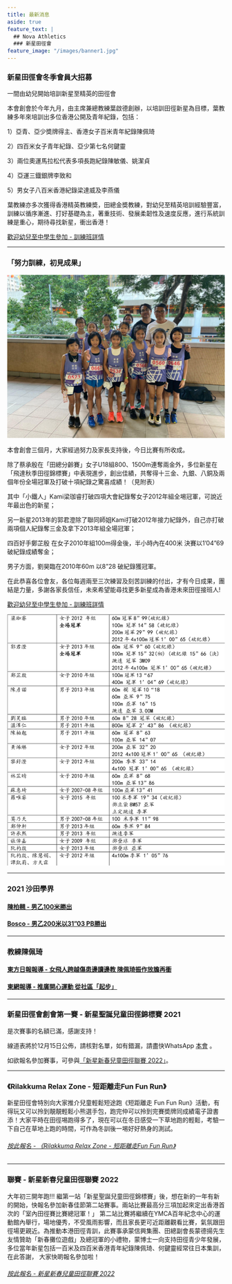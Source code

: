 ```yaml
---
title: 最新消息
aside: true
feature_text: |
  ## Nova Athletics
  ### 新星田徑會
feature_image: "/images/banner1.jpg"
---
```


### 新星田徑會冬季會員大招募

一間由幼兒開始培訓新星至精英的田徑會

本會創會於今年九月，由主席兼總教練葉啟德創辦，以培訓田徑新星為目標，葉教練多年來培訓出多位香港公開及青年紀錄，包括：

1）亞青、亞少奬牌得主、香港女子百米青年紀錄陳佩琦

2）四百米女子青年紀錄、亞少第七名何鍵靈

3）兩位奧運馬拉松代表多項長跑紀錄陳敏儀、姚潔貞

4）亞運三鐡銀牌李致和

5）男女子八百米香港紀錄梁達威及李燕儀

葉教練亦多次獲得香港精英教練奬，田總金奬教練，對幼兒至精英培訓經驗豐富，訓練以循序漸進、打好基礎為主，著重技術、發展柔韌性及速度反應，進行系統訓練是重心，期待尋找新星，衝出香港！

[歡迎幼兒至中學生參加 - 訓練班詳情](https://www.novaac.com.hk/training/)

---------------------------------------------------------------------------------------

### 「努力訓練，初見成果」

![](/images/Athletes.jpg)

本會創會三個月，大家經過努力及家長支持後，今日比賽有所收成。

除了蔡承殷在「田總分齡賽」女子U18組800、1500m連奪兩金外，多位新星在「飛達秋季田徑錦標賽」中表現進步，創出佳績，共奪得十三金、九銀、八銅及兩個年份全場冠軍及打破十項紀錄之驚喜成績！（見附表）

其中「小鐵人」Kami梁珈睿打破四項大會紀錄奪女子2012年組全埸冠軍，可說近年最出色的新星；

另一新星2013年的郭君澄除了聯同師姐Kami打破2012年接力紀錄外，自己亦打破兩項個人紀錄奪三金及拿下2013年組全場冠軍；

四百好手鄭芷殷 在女子2010年組100m得金後，半小時內在400米 決賽以1’04”69破紀錄成績奪金；

男子方面，劉昊臨在2010年60m 以8”28 破紀錄獲冠軍。

在此恭喜各位會友，各位每週兩至三次練習及刻苦訓練的付出，才有今日成果，團結是力量，多謝各家長信任，未來希望能尋找更多新星成為香港未來田徑接班人!

[歡迎幼兒至中學生參加 - 訓練班詳情](https://docs.google.com/forms/d/e/1FAIpQLScXZvev1WfGzgGRg6c0O_HwiLUTxomhsZbSMn7ubRmbv1dFzw/viewform?fbclid=IwAR1lI5pe4k28V-qBzkFvfGz8-Mrw3iTpbRaucbRJRTIr_V2n01rZBCtYNZo)

![](/images/新星訓練_初見成果.jpg)

---------------------------------------------------------------------------------------

### 2021 沙田學界

#### [陳柏翹 - 男乙100米勝出](https://drive.google.com/file/d/1YMheR5loAjQaXWFzcw5uuEgBzbf1P9QC/view?usp=sharing) 

#### [Bosco - 男乙200米以31”03 PB勝出](https://drive.google.com/file/d/1BrIfrZuCVbG_EmYVWTK_PSifCoOq3q4B/view?usp=sharing)

---------------------------------------------------------------------------------------

### 教練陳佩琦

#### [東方日報報導 - 女飛人跨越傷患邊讀邊教 陳佩琦振作放膽再衝](https://orientaldaily.on.cc/content/%E9%AB%94%E8%82%B2/odn-20211126-1126_00286_041/%E5%A5%B3%E9%A3%9B%E4%BA%BA%E8%B7%A8%E8%B6%8A%E5%82%B7%E6%82%A3%E9%82%8A%E8%AE%80%E9%82%8A%E6%95%99-%E9%99%B3%E4%BD%A9%E7%90%A6%E6%8C%AF%E4%BD%9C%E6%94%BE%E8%86%BD%E5%86%8D%E8%A1%9D?fbclid=IwAR3tCLKgaWevelE1CkNDt35_h4jvjbahZq-6KdIOuqoGGtac--nebOFVOoU)

#### [東網報導 - 推廣開心運動 從社區「起步」](https://hk.on.cc/onad/bkn/cnt/ad/20211115/ad-20211115150906775-1115_21011_001.html)

---------------------------------------------------------------------------------------

### 新星田徑會創會第一賽 - 新星聖誕兒童田徑錦標賽 2021

是次賽事的名額已滿，感謝支持！

線道表將於12月15日公佈，請核對名單，如有錯漏，請盡快WhatsApp [本會](https://api.whatsapp.com/send?phone=85260661322) 。

如欲報名參加賽事，可參與[「新星新春兒童田徑聯賽 2022」](https://forms.zohopublic.com/hknovasports852/form/03022022NovaChineseNewYearChildrenAthleticsChampio/formperma/Zm-lD4HlH0xcfklGpQPOaugiM23l2cmB9ImNpdR1290)。

---------------------------------------------------------------------------------------

### 《Rilakkuma Relax Zone - 短距離走Fun Fun Run》

新星田徑會特別向大家推介兒童輕鬆短途跑《短距離走 Fun Fun Run》活動，有得玩又可以拎到靚靚輕鬆小熊選手包，跑完仲可以拎到完賽奬牌同成績電子證書添！大家平時在田徑埸跑得多了，現在可以在冬日感受一下草地跑的輕鬆，考驗一下自己在草地上跑的時間，可作為冬訓後一埸好好熱身的測試。

###### [按此報名 - 《Rilakkuma Relax Zone - 短距離走Fun Fun Run》](https://docs.google.com/forms/d/e/1FAIpQLSekb1BIhLzpkZ5reRIW_wkXUjz67uAD9gmIMKJmGBS-UEdbdg/viewform?pli=1&pli=1)

---------------------------------------------------------------------------------------

### 聯賽 - 新星新春兒童田徑聯賽 2022

大年初三開年跑!!! 繼第一站「新星聖誕兒童田徑錦標賽」後，想在新的一年有新的開始，快報名參加新春佳節第二站賽事。兩站比賽最高分三項加起來定出香港首次的「室內田徑賽比賽總冠軍！」  第二站比賽將繼續在YMCA百年紀念中心的運動館內舉行，場地優秀，不受風雨影響，而且家長更可近距離觀看比賽，氣氛跟田徑場更親近。為推動本港田徑青訓，此賽事承蒙信興集團、田總副會長蒙德揚先生友情贊助「新春攤位遊戲」及總冠軍的小禮物，蒙博士一向支持田徑青少年發展，多位當年新星包括一百米及四百米香港青年紀錄陳佩琦、何鍵靈經常往日本集訓，在此答謝， 大家快啲報名參加啦！

###### [按此報名 - 新星新春兒童田徑聯賽 2022](https://forms.zohopublic.com/hknovasports852/form/03022022NovaChineseNewYearChildrenAthleticsChampio/formperma/Zm-lD4HlH0xcfklGpQPOaugiM23l2cmB9ImNpdR1290)
